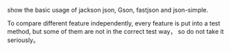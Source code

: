 show the basic usage of jackson json, Gson, fastjson and json-simple.

To compare different feature independently, every feature is put into a test method,
but some of them are not in the correct test way， so do not take it seriously。